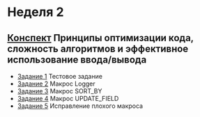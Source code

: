 # Неделя 2
## [Конспект](week_2.pdf) Принципы оптимизации кода, сложность алгоритмов и эффективное использование ввода/вывода

* [Задание 1](01_Programming_Assignment/README.md) Тестовое задание
* [Задание 2](02_Programming_Assignment/README.md) Макрос Logger
* [Задание 3](03_Practice_Programming_Assignment/README.md) Макрос SORT_BY
* [Задание 4](04_Programming_Assignment/README.md) Макрос UPDATE_FIELD
* [Задание 5](05_Programming_Assignment/README.md) Исправление плохого макроса
